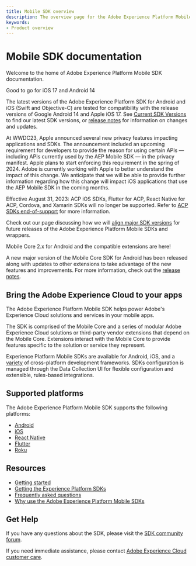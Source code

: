 ```yaml
---
title: Mobile SDK overview
description: The overview page for the Adobe Experience Platform Mobile SDK documentation.
keywords:
- Product overview
---
```


# Mobile SDK documentation

Welcome to the home of Adobe Experience Platform Mobile SDK documentation.

<InlineAlert variant="success" slots="header, text"/>

Good to go for iOS 17 and Android 14

The latest versions of the Adobe Experience Platform SDK for Android and iOS (Swift and Objective-C) are tested for compatibility with the release versions of Google Android 14 and Apple iOS 17. See [Current SDK Versions](./current-sdk-versions.md) to find our latest SDK versions, or [release notes](./release-notes/index.md) for information on changes and updates.

<InlineAlert variant="info" slots="text"/>

At WWDC23, Apple announced several new privacy features impacting applications and SDKs. The announcement included an upcoming requirement for developers to provide the reason for using certain APIs — including APIs currently used by the AEP Mobile SDK — in the privacy manifest. Apple plans to start enforcing this requirement in the spring of 2024. Adobe is currently working with Apple to better understand the impact of this change. We anticipate that we will be able to provide further information regarding how this change will impact iOS applications that use the AEP Mobile SDK in the coming months.

<InlineAlert variant="info" slots="text"/>

Effective August 31, 2023: ACP iOS SDKs, Flutter for ACP, React Native for ACP, Cordova, and Xamarin SDKs will no longer be supported. Refer to [ACP SDKs end-of-support](./resources/acp-end-of-support.md) for more information.

<InlineAlert variant="info" slots="text"/>

Check out our page discussing how we will [align major SDK versions](./resources/major-version-alignment.md) for future releases of the Adobe Experience Platform Mobile SDKs and wrappers.

<InlineAlert variant="success" slots="header, text"/>

Mobile Core 2.x for Android and the compatible extensions are here!

A new major version of the Mobile Core SDK for Android has been released along with updates to other extensions to take advantage of the new features and improvements.
For more information, check out the [release notes](./release-notes/#february-23-2023).

## Bring the Adobe Experience Cloud to your apps

The Adobe Experience Platform Mobile SDK helps power Adobe's Experience Cloud solutions and services in your mobile apps.

The SDK is comprised of the Mobile Core and a series of modular Adobe Experience Cloud solutions or third-party vendor extensions that depend on the Mobile Core. Extensions interact with the Mobile Core to provide features specific to the solution or service they represent.

Experience Platform Mobile SDKs are available for Android, iOS, and a [variety](#supported-platforms) of cross-platform development frameworks. SDKs configuration is managed through the Data Collection UI for flexible configuration and extensible, rules-based integrations.

## Supported platforms

The Adobe Experience Platform Mobile SDK supports the following platforms:

* [Android](./current-sdk-versions.md#android)
* [iOS](./current-sdk-versions.md#ios)
* [React Native](./current-sdk-versions.md#react-native)
* [Flutter](./current-sdk-versions.md#flutter)
* [Roku](./current-sdk-versions.md#roku)

## Resources

* [Getting started](./getting-started/index.md)
* [Getting the Experience Platform SDKs](./getting-started/get-the-sdk.md)
* [Frequently asked questions](./resources/faq.md)
* [Why use the Adobe Experience Platform Mobile SDKs](https://medium.com/adobetech/accelerate-your-mobile-application-development-with-adobe-experience-platform-mobile-sdk-and-launch-ed023536d611)

## Get Help

If you have any questions about the SDK, please visit the [SDK community forum](https://experienceleaguecommunities.adobe.com/t5/adobe-experience-platform/ct-p/adobe-experience-platform-community).

If you need immediate assistance, please contact [Adobe Experience Cloud customer care](https://experienceleague.adobe.com/?support-solution=General#support).
